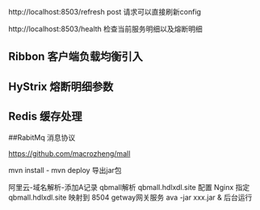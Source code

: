 http://localhost:8503/refresh post 请求可以直接刷新config


http://localhost:8503/health 检查当前服务明细以及熔断明细



## Ribbon 客户端负载均衡引入 

## HyStrix 熔断明细参数

## Redis 缓存处理

##RabitMq 消息协议


https://github.com/macrozheng/mall


mvn install - mvn deploy 导出jar包

阿里云-域名解析-添加A记录 qbmall解析 qbmall.hdlxdl.site 
配置 Nginx 指定 qbmall.hdlxdl.site 映射到 8504 getway网关服务
ava -jar xxx.jar &  后台运行



